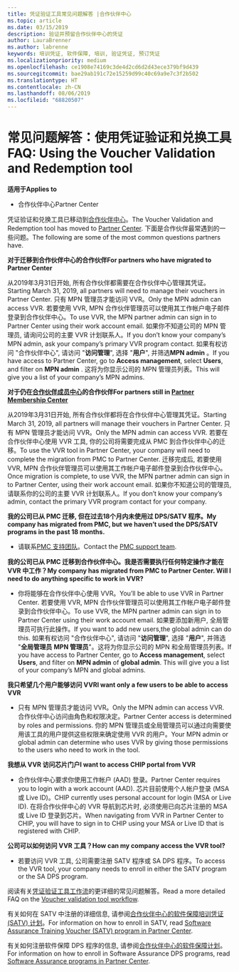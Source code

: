 ```yaml
---
title: 凭证验证工具常见问题解答 |合作伙伴中心
ms.topic: article
ms.date: 03/15/2019
description: 验证并预留合作伙伴中心的凭证
author: LauraBrenner
ms.author: labrenne
keywords: 培训凭证, 软件保障, 培训, 验证凭证, 预订凭证
ms.localizationpriority: medium
ms.openlocfilehash: ce1908e74169c3de4d2cd6d2d43ece379bf9d439
ms.sourcegitcommit: bae29ab191c72e15259d99c40c69a9e7c3f2b502
ms.translationtype: HT
ms.contentlocale: zh-CN
ms.lasthandoff: 08/06/2019
ms.locfileid: "68820507"
---
```

# <a name="faq-using-the-voucher-validation-and-redemption-tool"></a><span data-ttu-id="ba6f4-104">常见问题解答：使用凭证验证和兑换工具</span><span class="sxs-lookup"><span data-stu-id="ba6f4-104">FAQ: Using the Voucher Validation and Redemption tool</span></span> 

<span data-ttu-id="ba6f4-105">**适用于**</span><span class="sxs-lookup"><span data-stu-id="ba6f4-105">**Applies to**</span></span>

- <span data-ttu-id="ba6f4-106">合作伙伴中心</span><span class="sxs-lookup"><span data-stu-id="ba6f4-106">Partner Center</span></span>

<span data-ttu-id="ba6f4-107">凭证验证和兑换工具已移动到[合作伙伴中心](https://partner.microsoft.com/pcv/dashboard/overview)。</span><span class="sxs-lookup"><span data-stu-id="ba6f4-107">The Voucher Validation and Redemption tool has moved to [Partner Center](https://partner.microsoft.com/pcv/dashboard/overview).</span></span> <span data-ttu-id="ba6f4-108">下面是合作伙伴最常遇到的一些问题。</span><span class="sxs-lookup"><span data-stu-id="ba6f4-108">The following are some of the most common questions partners have.</span></span> 

<span data-ttu-id="ba6f4-109">**对于迁移到合作伙伴中心的合作伙伴**</span><span class="sxs-lookup"><span data-stu-id="ba6f4-109">**For partners who have migrated to Partner Center**</span></span>

 <span data-ttu-id="ba6f4-110">从2019年3月31日开始, 所有合作伙伴都需要在合作伙伴中心管理其凭证。</span><span class="sxs-lookup"><span data-stu-id="ba6f4-110">Starting March 31, 2019, all partners will need to manage their vouchers in Partner Center.</span></span> <span data-ttu-id="ba6f4-111">只有 MPN 管理员才能访问 VVR。</span><span class="sxs-lookup"><span data-stu-id="ba6f4-111">Only the MPN admin can access VVR.</span></span> <span data-ttu-id="ba6f4-112">若要使用 VVR, MPN 合作伙伴管理员可以使用其工作帐户电子邮件登录到合作伙伴中心。</span><span class="sxs-lookup"><span data-stu-id="ba6f4-112">To use VVR, the MPN partner admin can sign in to Partner Center using their work account email.</span></span> <span data-ttu-id="ba6f4-113">如果你不知道公司的 MPN 管理员, 请询问公司的主要 VVR 计划联系人。</span><span class="sxs-lookup"><span data-stu-id="ba6f4-113">If you don’t know your company’s MPN admin, ask your company’s primary VVR program contact.</span></span>  <span data-ttu-id="ba6f4-114">如果有权访问 "合作伙伴中心", 请访问 "**访问管理**", 选择 "**用户**", 并筛选**MPN admin** 。</span><span class="sxs-lookup"><span data-stu-id="ba6f4-114">If you have access to Partner Center, go to **Access management**, select **Users**, and filter on **MPN admin** .</span></span> <span data-ttu-id="ba6f4-115">这将为你显示公司的 MPN 管理员列表。</span><span class="sxs-lookup"><span data-stu-id="ba6f4-115">This will give you a list of your company’s MPN admins.</span></span>  

<span data-ttu-id="ba6f4-116">**对于仍在[合作伙伴成员中心](https://partner.microsoft.com/)的合作伙伴**</span><span class="sxs-lookup"><span data-stu-id="ba6f4-116">**For partners still in [Partner Membership Center](https://partner.microsoft.com/)**</span></span>

<span data-ttu-id="ba6f4-117">从2019年3月31日开始, 所有合作伙伴都将在合作伙伴中心管理其凭证。</span><span class="sxs-lookup"><span data-stu-id="ba6f4-117">Starting March 31, 2019, all partners will manage their vouchers in Partner Center.</span></span> <span data-ttu-id="ba6f4-118">只有 MPN 管理员才能访问 VVR。</span><span class="sxs-lookup"><span data-stu-id="ba6f4-118">Only the MPN admin can access VVR.</span></span> <span data-ttu-id="ba6f4-119">若要在合作伙伴中心使用 VVR 工具, 你的公司将需要完成从 PMC 到合作伙伴中心的迁移。</span><span class="sxs-lookup"><span data-stu-id="ba6f4-119">To use the VVR tool in Partner Center, your company will need to complete the migration from PMC to Partner Center.</span></span> <span data-ttu-id="ba6f4-120">迁移完成后, 若要使用 VVR, MPN 合作伙伴管理员可以使用其工作帐户电子邮件登录到合作伙伴中心。</span><span class="sxs-lookup"><span data-stu-id="ba6f4-120">Once migration is complete, to use VVR, the MPN partner admin can sign in to Partner Center, using their work account email.</span></span> <span data-ttu-id="ba6f4-121">如果你不知道公司的管理员, 请联系你的公司的主要 VVR 计划联系人。</span><span class="sxs-lookup"><span data-stu-id="ba6f4-121">If you don’t know your company’s admin, contact the primary VVR program contact for your company.</span></span>  


<span data-ttu-id="ba6f4-122">**我的公司已从 PMC 迁移, 但在过去18个月内未使用过 DPS/SATV 程序。**</span><span class="sxs-lookup"><span data-stu-id="ba6f4-122">**My company has migrated from PMC, but we haven’t used the DPS/SATV programs in the past 18 months.**</span></span>

- <span data-ttu-id="ba6f4-123">请联系[PMC 支持团队](mailto:proghelp@microsoft.com)。</span><span class="sxs-lookup"><span data-stu-id="ba6f4-123">Contact the [PMC support team](mailto:proghelp@microsoft.com).</span></span> 


<span data-ttu-id="ba6f4-124">**我的公司已从 PMC 迁移到合作伙伴中心。我是否需要执行任何特定操作才能在 VVR 中工作？**</span><span class="sxs-lookup"><span data-stu-id="ba6f4-124">**My company has migrated from PMC to Partner Center. Will I need to do anything specific to work in VVR?**</span></span> 

- <span data-ttu-id="ba6f4-125">你将能够在合作伙伴中心使用 VVR。</span><span class="sxs-lookup"><span data-stu-id="ba6f4-125">You’ll be able to use VVR in Partner Center.</span></span>  <span data-ttu-id="ba6f4-126">若要使用 VVR, MPN 合作伙伴管理员可以使用其工作帐户电子邮件登录到合作伙伴中心。</span><span class="sxs-lookup"><span data-stu-id="ba6f4-126">To use VVR, the MPN partner admin can sign in to Partner Center using their work account email.</span></span> <span data-ttu-id="ba6f4-127">如果要添加新用户, 全局管理员可执行此操作。</span><span class="sxs-lookup"><span data-stu-id="ba6f4-127">If you want to add new users,the global admin can do this.</span></span> <span data-ttu-id="ba6f4-128">如果有权访问 "合作伙伴中心", 请访问 "**访问管理**", 选择 "**用户**", 并筛选 "**全局管理员** **MPN 管理员**"。这将为你显示公司的 MPN 和全局管理员列表。</span><span class="sxs-lookup"><span data-stu-id="ba6f4-128">If you have access to Partner Center, go to **Access management**, select **Users**, and filter on **MPN admin** of **global admin**. This will give you a list of your company’s MPN and global admins.</span></span>  

<span data-ttu-id="ba6f4-129">**我只希望几个用户能够访问 VVR**</span><span class="sxs-lookup"><span data-stu-id="ba6f4-129">**I want only a few users to be able to access VVR**</span></span>

- <span data-ttu-id="ba6f4-130">只有 MPN 管理员才能访问 VVR。</span><span class="sxs-lookup"><span data-stu-id="ba6f4-130">Only the MPN admin can access VVR.</span></span> <span data-ttu-id="ba6f4-131">合作伙伴中心访问由角色和权限决定。</span><span class="sxs-lookup"><span data-stu-id="ba6f4-131">Partner Center access is determined by roles and permissions.</span></span> <span data-ttu-id="ba6f4-132">你的 MPN 管理员或全局管理员可以通过向需要使用该工具的用户提供这些权限来确定使用 VVR 的用户。</span><span class="sxs-lookup"><span data-stu-id="ba6f4-132">Your MPN admin or global admin can determine who uses VVR by giving those permissions to the users who need to work in the tool.</span></span>

<span data-ttu-id="ba6f4-133">**我想从 VVR 访问芯片门户**</span><span class="sxs-lookup"><span data-stu-id="ba6f4-133">**I want to access CHIP portal from VVR**</span></span>

- <span data-ttu-id="ba6f4-134">合作伙伴中心要求你使用工作帐户 (AAD) 登录。</span><span class="sxs-lookup"><span data-stu-id="ba6f4-134">Partner Center requires you to login with a work account (AAD).</span></span>  <span data-ttu-id="ba6f4-135">芯片目前使用个人帐户登录 (MSA 或 Live ID)。</span><span class="sxs-lookup"><span data-stu-id="ba6f4-135">CHIP currently uses personal account for login (MSA or Live ID).</span></span>  <span data-ttu-id="ba6f4-136">在将合作伙伴中心的 VVR 导航到芯片时, 必须使用已向芯片注册的 MSA 或 Live ID 登录到芯片。</span><span class="sxs-lookup"><span data-stu-id="ba6f4-136">When navigating from VVR in Partner Center to CHIP, you will have to sign in to CHIP using your MSA or Live ID that is registered with CHIP.</span></span>

<span data-ttu-id="ba6f4-137">**公司可以如何访问 VVR 工具？**</span><span class="sxs-lookup"><span data-stu-id="ba6f4-137">**How can my company access the VVR tool?**</span></span>

- <span data-ttu-id="ba6f4-138">若要访问 VVR 工具, 公司需要注册 SATV 程序或 SA DPS 程序。</span><span class="sxs-lookup"><span data-stu-id="ba6f4-138">To access the VVR tool, your company needs to enroll in either the SATV program or the SA DPS program.</span></span>

<span data-ttu-id="ba6f4-139">阅读有关[凭证验证工具工作流](https://query.prod.cms.rt.microsoft.com/cms/api/am/binary/RE3kz5o)的更详细的常见问题解答。</span><span class="sxs-lookup"><span data-stu-id="ba6f4-139">Read a more detailed FAQ on the [Voucher validation tool workflow](https://query.prod.cms.rt.microsoft.com/cms/api/am/binary/RE3kz5o).</span></span>

<span data-ttu-id="ba6f4-140">有关如何在 SATV 中注册的详细信息, 请参阅[合作伙伴中心的软件保障培训凭证 (SATV) 计划](software-assurance-satv.md)。</span><span class="sxs-lookup"><span data-stu-id="ba6f4-140">For information on how to enroll in SATV, read [Software Assurance Training Voucher (SATV) program in Partner Center](software-assurance-satv.md).</span></span>

<span data-ttu-id="ba6f4-141">有关如何注册软件保障 DPS 程序的信息, 请参阅[合作伙伴中心的软件保障计划](software-assurance-dps.md)。</span><span class="sxs-lookup"><span data-stu-id="ba6f4-141">For information on how to enroll in Software Assurance DPS programs, read [Software Assurance programs in Partner Center](software-assurance-dps.md).</span></span>
